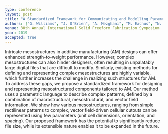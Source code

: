```yaml
---
type: conference
layout: post
title: "A Standardized Framework for Communicating and Modelling Parametrically Defined Mesostructure Patterns"
authors: ["G. Williams", "J. O'Brien", "A. Mezghani", "M. Eachus", "N. A. Meisel", "C. McComb"]
venue: 30th Annual International Solid Freeform Fabrication Symposium
year: 2019
accepted: true
---
```

Intricate mesostructures in additive manufacturing (AM) designs can offer enhanced strength-to-weight performance. However, complex mesostructures can also hinder designers, often resulting in unpalatably large digital files that are difficult to modify. Similarly, existing methods for defining and representing complex mesostructures are highly variable, which further increases the challenge in realizing such structures for AM. To address these gaps, we propose a standardized framework for designing and representing mesostructured components tailored to AM. Our method uses a parametric language to describe complex patterns, defined by a combination of macrostructural, mesostructural, and vector field information. We show how various mesostructures, ranging from simple rectilinear patterns to complex, vector field-driven cellular cutouts can be represented using few parameters (unit cell dimensions, orientation, and spacing). Our proposed framework has the potential to significantly reduce file size, while its extensible nature enables it to be expanded in the future.
